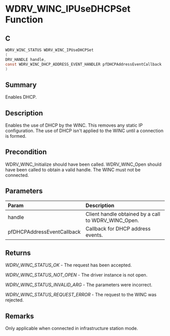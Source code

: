 # WDRV_WINC_IPUseDHCPSet Function

## C

```c
WDRV_WINC_STATUS WDRV_WINC_IPUseDHCPSet
(
DRV_HANDLE handle,
const WDRV_WINC_DHCP_ADDRESS_EVENT_HANDLER pfDHCPAddressEventCallback
)
```

## Summary

Enables DHCP.  

## Description

Enables the use of DHCP by the WINC. This removes any static IP
configuration. The use of DHCP isn't applied to the WINC until a
connection is formed.

## Precondition

WDRV_WINC_Initialize should have been called. WDRV_WINC_Open should have been called to obtain a valid handle. The WINC must not be connected.  

## Parameters

| Param | Description |
|:----- |:----------- |
| handle | Client handle obtained by a call to WDRV_WINC_Open. |
| pfDHCPAddressEventCallback | Callback for DHCP address events.  

## Returns

*WDRV_WINC_STATUS_OK* - The request has been accepted.

*WDRV_WINC_STATUS_NOT_OPEN* - The driver instance is not open.

*WDRV_WINC_STATUS_INVALID_ARG* - The parameters were incorrect.

*WDRV_WINC_STATUS_REQUEST_ERROR* - The request to the WINC was rejected.
 

## Remarks

Only applicable when connected in infrastructure station mode.  


